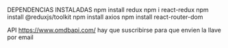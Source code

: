 DEPENDENCIAS INSTALADAS
npm install redux
npm i react-redux
npm install @reduxjs/toolkit
npm install axios
npm install react-router-dom

API
https://www.omdbapi.com/
hay que suscribirse para que envien la llave por email
